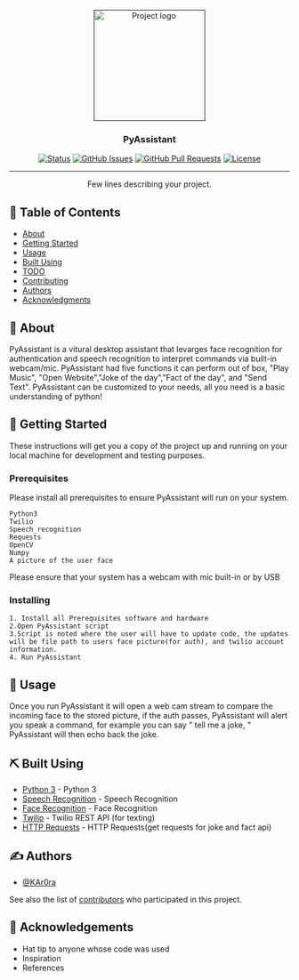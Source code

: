 <p align="center">
  <a href="" rel="noopener">
 <img width=200px height=200px src="https://i.imgur.com/e7q9UK3.jpg" alt="Project logo"></a>
</p>

<h3 align="center">PyAssistant</h3>

<div align="center">

  [![Status](https://img.shields.io/badge/status-active-success.svg)]() 
  [![GitHub Issues](https://img.shields.io/github/issues/kylelobo/The-Documentation-Compendium.svg)](https://github.com/kylelobo/The-Documentation-Compendium/issues)
  [![GitHub Pull Requests](https://img.shields.io/github/issues-pr/kylelobo/The-Documentation-Compendium.svg)](https://github.com/kylelobo/The-Documentation-Compendium/pulls)
  [![License](https://img.shields.io/badge/license-MIT-blue.svg)](/LICENSE)

</div>

---

<p align="center"> Few lines describing your project.
    <br> 
</p>

## 📝 Table of Contents
- [About](#about)
- [Getting Started](#getting_started)
- [Usage](#usage)
- [Built Using](#built_using)
- [TODO](../TODO.md)
- [Contributing](../CONTRIBUTING.md)
- [Authors](#authors)
- [Acknowledgments](#acknowledgement)

## 🧐 About <a name = "about"></a>
PyAssistant is a vitural desktop assistant that levarges face recognition for authentication and speech recognition to interpret commands via built-in webcam/mic. PyAssistant had five functions it can perform out of box, "Play Music", "Open Website","Joke of the day","Fact of the day", and "Send Text". PyAssistant can be customized to your needs, all you need is a basic understanding of python!

## 🏁 Getting Started <a name = "getting_started"></a>
These instructions will get you a copy of the project up and running on your local machine for development and testing purposes. 

### Prerequisites
Please install all prerequisites to ensure PyAssistant will run on your system.

```
Python3
Twilio 
Speech_recognition
Requests
OpenCV
Numpy
A picture of the user face
```
Please ensure that your system has a webcam with mic built-in or by USB

### Installing

```
1. Install all Prerequisites software and hardware
2.Open PyAssistant script
3.Script is noted where the user will have to update code, the updates will be file path to users face picture(for auth), and twilio account information. 
4. Run PyAssistant
```

## 🎈 Usage <a name="usage"></a>
Once you run PyAssistant it will open a web cam stream to compare the incoming face to the stored picture, if the auth passes, PyAssistant will alert you speak a command, for example you can say " tell me a joke, " PyAssistant will then echo back the joke. 


## ⛏️ Built Using <a name = "built_using"></a>
- [Python 3](https://www.python.org/downloads/) - Python 3
- [Speech Recognition](https://pypi.org/project/SpeechRecognition/) - Speech Recognition
- [Face Recognition](https://github.com/ageitgey/face_recognition) - Face Recognition
- [Twilio](https://pypi.org/project/twilio/) - Twilio REST API (for texting)
- [HTTP Requests](https://pypi.org/project/requests/) - HTTP Requests(get requests for joke and fact api)

## ✍️ Authors <a name = "authors"></a>
- [@KAr0ra](https://github.com/KAr0ra) 

See also the list of [contributors](https://github.com/kylelobo/The-Documentation-Compendium/contributors) who participated in this project.

## 🎉 Acknowledgements <a name = "acknowledgement"></a>
- Hat tip to anyone whose code was used
- Inspiration
- References
